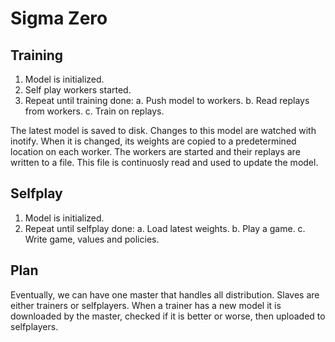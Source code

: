 # Sigma Zero

## Training

1. Model is initialized.
2. Self play workers started.
3. Repeat until training done:
	a. Push model to workers.
	b. Read replays from workers.
	c. Train on replays.

The latest model is saved to disk. Changes to this model are watched with
inotify. When it is changed, its weights are copied to a predetermined location
on each worker. The workers are started and their replays are written to a file.
This file is continuosly read and used to update the model.

## Selfplay

1. Model is initialized.
2. Repeat until selfplay done:
	a. Load latest weights.
	b. Play a game.
	c. Write game, values and policies.

## Plan

Eventually, we can have one master that handles all distribution.
Slaves are either trainers or selfplayers. When a trainer has a new
model it is downloaded by the master, checked if it is better or worse, then uploaded to selfplayers.
